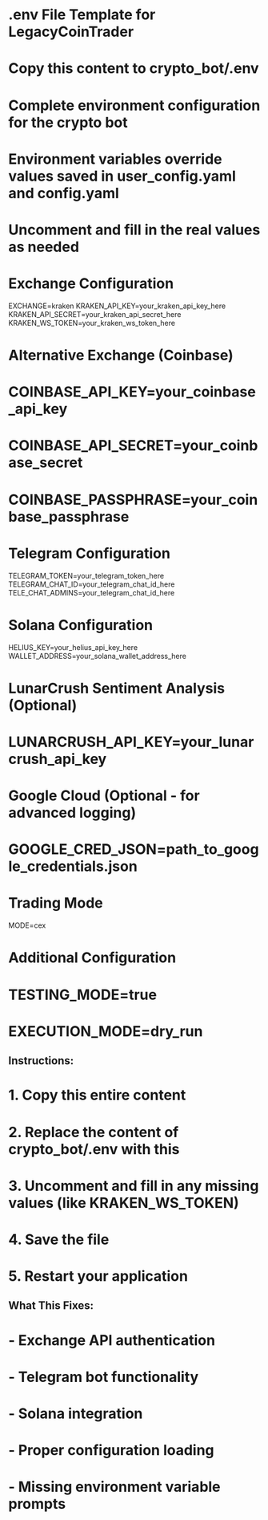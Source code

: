 # .env File Template for LegacyCoinTrader
# Copy this content to crypto_bot/.env

# Complete environment configuration for the crypto bot
# Environment variables override values saved in user_config.yaml and config.yaml
# Uncomment and fill in the real values as needed

# Exchange Configuration
EXCHANGE=kraken
KRAKEN_API_KEY=your_kraken_api_key_here
KRAKEN_API_SECRET=your_kraken_api_secret_here
KRAKEN_WS_TOKEN=your_kraken_ws_token_here

# Alternative Exchange (Coinbase)
# COINBASE_API_KEY=your_coinbase_api_key
# COINBASE_API_SECRET=your_coinbase_secret
# COINBASE_PASSPHRASE=your_coinbase_passphrase

# Telegram Configuration
TELEGRAM_TOKEN=your_telegram_token_here
TELEGRAM_CHAT_ID=your_telegram_chat_id_here
TELE_CHAT_ADMINS=your_telegram_chat_id_here

# Solana Configuration
HELIUS_KEY=your_helius_api_key_here
WALLET_ADDRESS=your_solana_wallet_address_here

# LunarCrush Sentiment Analysis (Optional)
# LUNARCRUSH_API_KEY=your_lunarcrush_api_key

# Google Cloud (Optional - for advanced logging)
# GOOGLE_CRED_JSON=path_to_google_credentials.json

# Trading Mode
MODE=cex

# Additional Configuration
# TESTING_MODE=true
# EXECUTION_MODE=dry_run

## Instructions:
# 1. Copy this entire content
# 2. Replace the content of crypto_bot/.env with this
# 3. Uncomment and fill in any missing values (like KRAKEN_WS_TOKEN)
# 4. Save the file
# 5. Restart your application

## What This Fixes:
# - Exchange API authentication
# - Telegram bot functionality  
# - Solana integration
# - Proper configuration loading
# - Missing environment variable prompts
